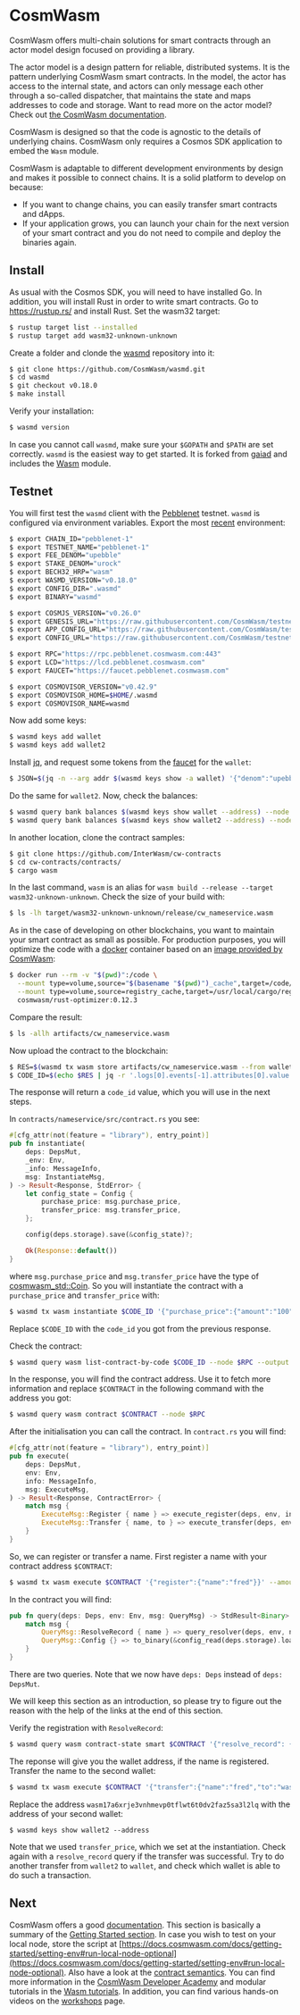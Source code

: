 # CosmWasm

CosmWasm offers multi-chain solutions for smart contracts through an actor model design focused on providing a library.

<div class="tip">
The actor model is a design pattern for reliable, distributed systems. It is the pattern underlying CosmWasm smart contracts. In the model, the actor has access to the internal state, and actors can only message each other through a so-called dispatcher, that maintains the state and maps addresses to code and storage.
Want to read more on the actor model? Check out <a href="https://docs.cosmwasm.com/docs/0.16/architecture/actor">the CosmWasm documentation</a>.
</div>

CosmWasm is designed so that the code is agnostic to the details of underlying chains. CosmWasm only requires a Cosmos SDK application to embed the `Wasm` module. 

CosmWasm is adaptable to different development environments by design and makes it possible to connect chains. It is a solid platform to develop on because:
* If you want to change chains, you can easily transfer smart contracts and dApps.
* If your application grows, you can launch your chain for the next version of your smart contract and you do not need to compile and deploy the binaries again.

## Install

As usual with the Cosmos SDK, you will need to have installed Go. In addition, you will install Rust in order to write smart contracts. Go to https://rustup.rs/ and install Rust. Set the wasm32 target:

```bash
$ rustup target list --installed
$ rustup target add wasm32-unknown-unknown
```

Create a folder and clonde the [wasmd](https://github.com/CosmWasm/wasmd) repository into it:

```bash
$ git clone https://github.com/CosmWasm/wasmd.git
$ cd wasmd
$ git checkout v0.18.0
$ make install
```

Verify your installation:

```bash
$ wasmd version
```

In case you cannot call `wasmd`, make sure your `$GOPATH` and `$PATH` are set correctly. 
`wasmd` is the easiest way to get started. It is forked from [gaiad](https://github.com/cosmos/gaia) and includes the [Wasm](https://github.com/CosmWasm/wasmd/tree/master/x/wasm) module.

## Testnet

You will first test the `wasmd` client with the [Pebblenet](https://github.com/CosmWasm/testnets/tree/master/pebblenet-1) testnet. `wasmd` is configured via environment variables. Export the most [recent](https://raw.githubusercontent.com/CosmWasm/testnets/master/pebblenet-1/defaults.env) environment:

```bash
$ export CHAIN_ID="pebblenet-1"
$ export TESTNET_NAME="pebblenet-1"
$ export FEE_DENOM="upebble"
$ export STAKE_DENOM="urock"
$ export BECH32_HRP="wasm"
$ export WASMD_VERSION="v0.18.0"
$ export CONFIG_DIR=".wasmd"
$ export BINARY="wasmd"

$ export COSMJS_VERSION="v0.26.0"
$ export GENESIS_URL="https://raw.githubusercontent.com/CosmWasm/testnets/master/pebblenet-1/config/genesis.json"
$ export APP_CONFIG_URL="https://raw.githubusercontent.com/CosmWasm/testnets/master/pebblenet-1/config/app.toml"
$ export CONFIG_URL="https://raw.githubusercontent.com/CosmWasm/testnets/master/pebblenet-1/config/config.toml"

$ export RPC="https://rpc.pebblenet.cosmwasm.com:443"
$ export LCD="https://lcd.pebblenet.cosmwasm.com"
$ export FAUCET="https://faucet.pebblenet.cosmwasm.com"

$ export COSMOVISOR_VERSION="v0.42.9"
$ export COSMOVISOR_HOME=$HOME/.wasmd
$ export COSMOVISOR_NAME=wasmd
```

Now add some keys:

```bash
$ wasmd keys add wallet
$ wasmd keys add wallet2
```

Install [jq](https://stedolan.github.io/jq/), and request some tokens from the [faucet](https://faucet.pebblenet.cosmwasm.com) for the `wallet`:

```bash
$ JSON=$(jq -n --arg addr $(wasmd keys show -a wallet) '{"denom":"upebble","address":$addr}') && curl -X POST --header "Content-Type: application/json" --data "$JSON" https://faucet.pebblenet.cosmwasm.com/credit
```

Do the same for `wallet2`. Now, check the balances:

```bash
$ wasmd query bank balances $(wasmd keys show wallet --address) --node $RPC
$ wasmd query bank balances $(wasmd keys show wallet2 --address) --node $RPC
```

In another location, clone the contract samples:

```bash
$ git clone https://github.com/InterWasm/cw-contracts
$ cd cw-contracts/contracts/
$ cargo wasm
```

In the last command, `wasm` is an alias for `wasm build --release --target wasm32-unknown-unknown`. Check the size of your build with:

```bash
$ ls -lh target/wasm32-unknown-unknown/release/cw_nameservice.wasm
```

As in the case of developing on other blockchains, you want to maintain your smart contract as small as possible. For production purposes, you will optimize the code with a [docker](https://www.docker.com/) container based on an [image provided by CosmWasm](https://hub.docker.com/r/cosmwasm/rust-optimizer/tags):

```bash
$ docker run --rm -v "$(pwd)":/code \
  --mount type=volume,source="$(basename "$(pwd)")_cache",target=/code/target \
  --mount type=volume,source=registry_cache,target=/usr/local/cargo/registry \
  cosmwasm/rust-optimizer:0.12.3
```

Compare the result:

```bash
$ ls -allh artifacts/cw_nameservice.wasm 
```

Now upload the contract to the blockchain:

```bash
$ RES=$(wasmd tx wasm store artifacts/cw_nameservice.wasm --from wallet --node $RPC --chain-id pebblenet-1 --gas-prices 0.001upebble --gas auto --gas-adjustment 1.3)
$ CODE_ID=$(echo $RES | jq -r '.logs[0].events[-1].attributes[0].value')
```

The response will return a `code_id` value, which you will use in the next steps.

In `contracts/nameservice/src/contract.rs` you see:

```rust
#[cfg_attr(not(feature = "library"), entry_point)]
pub fn instantiate(
    deps: DepsMut,
    _env: Env,
    _info: MessageInfo,
    msg: InstantiateMsg,
) -> Result<Response, StdError> {
    let config_state = Config {
        purchase_price: msg.purchase_price,
        transfer_price: msg.transfer_price,
    };

    config(deps.storage).save(&config_state)?;

    Ok(Response::default())
}
```

where `msg.purchase_price` and `msg.transfer_price` have the type of [cosmwasm_std::Coin](https://docs.rs/cosmwasm-std/0.9.2/cosmwasm_std/struct.Coin.html). So you will instantiate the contract with a `purchase_price` and `transfer_price` with:

```bash
$ wasmd tx wasm instantiate $CODE_ID '{"purchase_price":{"amount":"100","denom":"upebble"},"transfer_price":{"amount":"999","denom":"upebble"}}' --from wallet --node $RPC --chain-id pebblenet-1 --gas-prices 0.001upebble --gas auto --gas-adjustment 1.3  --label "CosmWasm tutorial name service"
```

Replace `$CODE_ID` with the `code_id` you got from the previous response. 

Check the contract:

```bash
$ wasmd query wasm list-contract-by-code $CODE_ID --node $RPC --output json
```

In the response, you will find the contract address. Use it to fetch more information and replace `$CONTRACT` in the following command with the address you got:


```bash
$ wasmd query wasm contract $CONTRACT --node $RPC
```

After the initialisation you can call the contract. In `contract.rs` you will find:

```rust
#[cfg_attr(not(feature = "library"), entry_point)]
pub fn execute(
    deps: DepsMut,
    env: Env,
    info: MessageInfo,
    msg: ExecuteMsg,
) -> Result<Response, ContractError> {
    match msg {
        ExecuteMsg::Register { name } => execute_register(deps, env, info, name),
        ExecuteMsg::Transfer { name, to } => execute_transfer(deps, env, info, name, to),
    }
}
```

So, we can register or transfer a name. First register a name with your contract address `$CONTRACT`:

```bash
$ wasmd tx wasm execute $CONTRACT '{"register":{"name":"fred"}}' --amount 100upebble --from wallet --node $RPC --chain-id pebblenet-1 --gas-prices 0.001upebble --gas auto --gas-adjustment 1.3
```

In the contract you will find:

```rust
pub fn query(deps: Deps, env: Env, msg: QueryMsg) -> StdResult<Binary> {
    match msg {
        QueryMsg::ResolveRecord { name } => query_resolver(deps, env, name),
        QueryMsg::Config {} => to_binary(&config_read(deps.storage).load()?),
    }
}
```

There are two queries. Note that we now have `deps: Deps` instead of `deps: DepsMut`.

<div class="tip">
We will keep this section as an introduction, so please try to figure out the reason with the help of the links at the end of this section. 
</div>

Verify the registration with `ResolveRecord`:

```bash
$ wasmd query wasm contract-state smart $CONTRACT '{"resolve_record": {"name": "fred"}}' --node $RPC --output json
```

The reponse will give you the wallet address, if the name is registered. Transfer the name to the second wallet:

```bash
$ wasmd tx wasm execute $CONTRACT '{"transfer":{"name":"fred","to":"wasm17a6xrje3vnhmevp0tflwt6t0dv2faz5sa3l2lq"}}' --amount 999upebble --from wallet --node $RPC --chain-id pebblenet-1 --gas-prices 0.001upebble --gas auto --gas-adjustment 1.3
```

Replace the address `wasm17a6xrje3vnhmevp0tflwt6t0dv2faz5sa3l2lq` with the address of your second wallet:

```
$ wasmd keys show wallet2 --address
```

Note that we used `transfer_price`, which we set at the instantiation. Check again with a `resolve_record` query if the transfer was successful. Try to do another transfer from `wallet2` to `wallet`, and check which wallet is able to do such a transaction.

## Next

CosmWasm offers a good [documentation](https://docs.cosmwasm.com/docs/). This section is basically a summary of the [Getting Started section](https://docs.cosmwasm.com/docs/getting-started/intro/). In case you wish to test on your local node, store the script at [https://docs.cosmwasm.com/docs/getting-started/setting-env#run-local-node-optional](https://docs.cosmwasm.com/docs/getting-started/setting-env#run-local-node-optional). Also have a look at the [contract semantics](https://docs.cosmwasm.com/docs/SEMANTICS/). You can find more information in the [CosmWasm Developer Academy](https://docs.cosmwasm.com/dev-academy/intro) and modular tutorials in the [Wasm tutorials](https://docs.cosmwasm.com/tutorials/hijack-escrow/intro).
In addition, you can find various hands-on videos on the [workshops](https://docs.cosmwasm.com/tutorials/videos-workshops) page.
